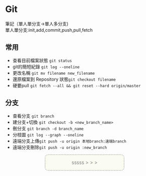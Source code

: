 # Git
筆記（單人單分支->單人多分支)  
單人單分支:init,add,commit,push,pull,fetch

## 常用
- 查看目前檔案狀態 `git status`
- git的簡短紀錄 `git log --oneline`
- 更改名稱 `git mv filename new_filename`
- 還原檔案到 Repository 狀態`git checkout filename`
- 硬要pull `git fetch --all && git reset --hard origin/master`

## 分支
- 查看分支 `git branch`
- 建分支+切換 `git checkout -b <new_branch_name>`
- 刪分支 `git branch -d branch_name`
- 分枝圖 `git log --graph --oneline`
- 遠端分支上傳`git push -u origin 本地branch:遠端branch`
- 遠端分支刪除`git push -u origin :new_branch`

<div style="font-size:15px;text-align:center;background-color:#fafbf1;border-style: dashed;border-width:1px;color:gray;border-radius:10px;margin:0% 25%">
	 <p>
	 	sssss > > >
	 </p>
</div>